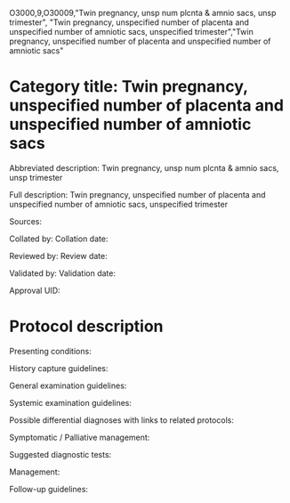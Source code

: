 O3000,9,O30009,"Twin pregnancy, unsp num plcnta & amnio sacs, unsp trimester", "Twin pregnancy, unspecified number of placenta and unspecified number of amniotic sacs, unspecified trimester","Twin pregnancy, unspecified number of placenta and unspecified number of amniotic sacs"
# Category title: Twin pregnancy, unspecified number of placenta and unspecified number of amniotic sacs

Abbreviated description: Twin pregnancy, unsp num plcnta & amnio sacs, unsp trimester

Full description: Twin pregnancy, unspecified number of placenta and unspecified number of amniotic sacs, unspecified trimester

Sources:

Collated by:
Collation date:

Reviewed by:
Review date:

Validated by:
Validation date:

Approval UID:

# Protocol description

Presenting conditions:

History capture guidelines:

General examination guidelines:

Systemic examination guidelines:

Possible differential diagnoses with links to related protocols:

Symptomatic / Palliative management:

Suggested diagnostic tests:

Management:

Follow-up guidelines:
